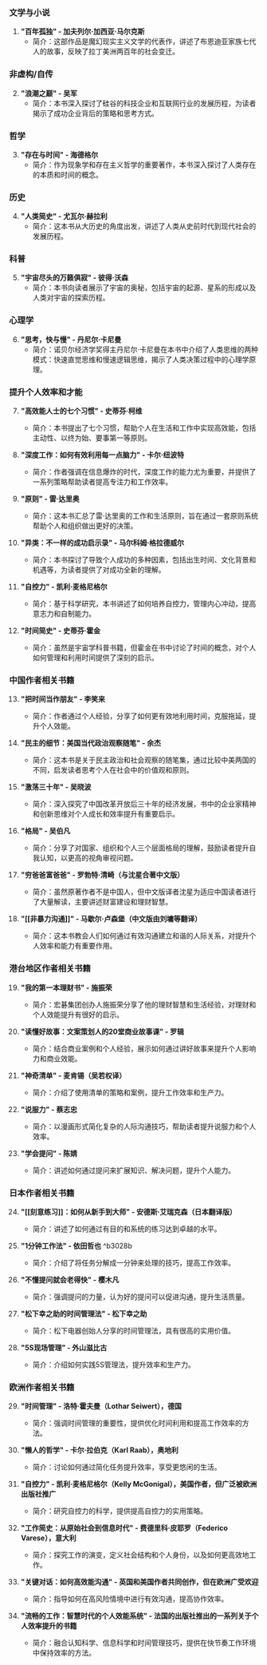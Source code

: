 ### 文学与小说
1. **"百年孤独" - 加夫列尔·加西亚·马尔克斯**
   - 简介：这部作品是魔幻现实主义文学的代表作，讲述了布恩迪亚家族七代人的故事，反映了拉丁美洲两百年的社会变迁。

### 非虚构/自传
2. **"浪潮之巅" - 吴军**
   - 简介：本书深入探讨了硅谷的科技企业和互联网行业的发展历程，为读者揭示了成功企业背后的策略和思考方式。

### 哲学
3. **"存在与时间" - 海德格尔**
   - 简介：作为现象学和存在主义哲学的重要著作，本书深入探讨了人类存在的本质和时间的概念。

### 历史
4. **"人类简史" - 尤瓦尔·赫拉利**
   - 简介：这本书从大历史的角度出发，讲述了人类从史前时代到现代社会的发展历程。

### 科普
5. **"宇宙尽头的万籁俱寂" - 彼得·沃森**
   - 简介：本书向读者展示了宇宙的奥秘，包括宇宙的起源、星系的形成以及人类对宇宙的探索历程。

### 心理学
6. **"思考，快与慢" - 丹尼尔·卡尼曼**
   - 简介：诺贝尔经济学奖得主丹尼尔·卡尼曼在本书中介绍了人类思维的两种模式：快速直觉思维和慢速逻辑思维，揭示了人类决策过程中的心理学原理。

### 提升个人效率和才能
7. **"高效能人士的七个习惯" - 史蒂芬·柯维**
   - 简介：本书提出了七个习惯，帮助个人在生活和工作中实现高效能，包括主动性、以终为始、要事第一等原则。

8. **"深度工作：如何有效利用每一点脑力" - 卡尔·纽波特**
   - 简介：作者强调在信息爆炸的时代，深度工作的能力尤为重要，并提供了一系列策略帮助读者提高专注力和工作效率。

9. **"原则" - 雷·达里奥**
   - 简介：这本书汇总了雷·达里奥的工作和生活原则，旨在通过一套原则系统帮助个人和组织做出更好的决策。

10. **"异类：不一样的成功启示录" - 马尔科姆·格拉德威尔**
    - 简介：本书探讨了导致个人成功的多种因素，包括出生时间、文化背景和机遇等，为读者提供了对成功全新的理解。

11. **"自控力" - 凯利·麦格尼格尔**
    - 简介：基于科学研究，本书讲述了如何培养自控力，管理内心冲动，提高意志力和自制能力。

12. **"时间简史" - 史蒂芬·霍金**
    - 简介：虽然是宇宙学科普书籍，但霍金在书中讨论了时间的概念，对个人如何管理和利用时间提供了深刻的启示。

### 中国作者相关书籍
13. **"把时间当作朋友" - 李笑来**
    - 简介：作者通过个人经验，分享了如何更有效地利用时间，克服拖延，提升个人效能。

14. **"民主的细节：美国当代政治观察随笔" - 余杰**
    - 简介：这本书是关于民主政治和社会观察的随笔集，通过比较中美两国的不同，启发读者思考个人在社会中的价值观和原则。

15. **"激荡三十年" - 吴晓波**
    - 简介：深入探究了中国改革开放后三十年的经济发展，书中的企业家精神和创新思维对个人成长和效率提升有重要启示。

16. **"格局" - 吴伯凡**
    - 简介：分享了对国家、组织和个人三个层面格局的理解，鼓励读者提升自我认知，以更高的视角审视问题。

17. **"穷爸爸富爸爸" - 罗勃特·清崎（与沈星合著中文版）**
    - 简介：虽然原著作者不是中国人，但中文版译者沈星为适应中国读者进行了大量解读，主要讲述财富建设和理财智慧。

18. **"[[非暴力沟通]]" - 马歇尔·卢森堡（中文版由刘墉等翻译）**
    - 简介：这本书教会人们如何通过有效沟通建立和谐的人际关系，对提升个人效率和能力有重要作用。

### 港台地区作者相关书籍
19. **"我的第一本理财书" - 施振荣**
    - 简介：宏碁集团创办人施振荣分享了他的理财智慧和生活经验，对理财和个人效能提升有很好的启示。

20. **"读懂好故事：文案策划人的20堂商业故事课" - 罗辑**
    - 简介：结合商业案例和个人经验，展示如何通过讲好故事来提升个人影响力和商业效能。

21. **"神奇清单" - 麦肯锡（吴若权译）**
    - 简介：介绍了使用清单的策略和案例，提升工作效率和生产力。

22. **"说服力" - 蔡志忠**
    - 简介：以漫画形式简化复杂的人际沟通技巧，帮助读者提升说服力和个人效率。

23. **"学会提问" - 陈婧**
    - 简介：讲述如何通过提问来扩展知识、解决问题，提升个人能力。

### 日本作者相关书籍
24. **"[[刻意练习]]：如何从新手到大师" - 安德斯·艾瑞克森（日本翻译版）**
    - 简介：讲述了如何通过有目的和系统的练习达到卓越的水平。

25. **"1分钟工作法" - 依田哲也** ^b3028b
    - 简介：介绍了将任务分解成一分钟来处理的技巧，提高工作效率。

26. **"不懂提问就会老得快" - 樱木凡**
    - 简介：强调提问的力量，认为好的提问可以促进沟通，提升生活质量。

27. **"松下幸之助的时间管理法" - 松下幸之助**
    - 简介：松下电器创始人分享的时间管理法，具有很高的实用价值。

28. **"5S现场管理" - 外山滋比古**
    - 简介：介绍如何实践5S管理法，提升效率和生产力。

### 欧洲作者相关书籍
29. **"时间管理" - 洛特·霍夫曼（Lothar Seiwert），德国**
    - 简介：强调时间管理的重要性，提供优化时间利用和提高工作效率的方法。

30. **"懒人的哲学" - 卡尔·拉伯克（Karl Raab），奥地利**
    - 简介：讨论如何通过简化任务提升效率，享受更悠闲的生活。

31. **"自控力" - 凯利·麦格尼格尔（Kelly McGonigal），美国作者，但广泛被欧洲出版社推广**
    - 简介：研究自控力的科学，提供提高自控力的实用策略。

32. **"工作简史：从原始社会到信息时代" - 费德里科·皮耶罗（Federico Varese），意大利**
    - 简介：探究工作的演变，定义社会结构和个人身份，以及如何更高效地工作。

33. **"关键对话：如何高效能沟通" - 英国和美国作者共同创作，但在欧洲广受欢迎**
    - 简介：指导如何在高风险情境中进行有效沟通，提高协作效率。

34. **"流畅的工作：智慧时代的个人效能系统" - 法国的出版社推出的一系列关于个人效率提升的书籍**
    - 简介：融合认知科学、信息科学和时间管理技巧，提供在快节奏工作环境中保持效率的方法。

